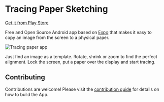 # Tracing Paper Sketching

[Get it from Play Store](https://play.google.com/store/apps/details?id=com.advancedweb.tracing_paper_sketching)

Free and Open Source Android app based on [Expo](https://expo.dev/) that makes it easy to copy an image from the screen to a physical paper. 

![Tracing paper app](https://github.com/dodie/tracing-paper-sketching/blob/master/docs/IMG_20190104_204555.jpg "Tracing paper app")

Just find an image as a template. Rotate, shrink or zoom to find the perfect alignment. Lock the screen, put a paper over the display and start tracing.


## Contributing

Contributions are welcome! Please visit the
[contribution guide](https://github.com/dodie/tracing-paper-sketching/tree/master/CONTRIBUTING.md) for
details on how to build the App.

